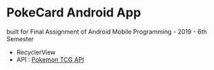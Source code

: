 # PokeCard Android App

built for Final Assignment of Android Mobile Programming - 2019 - 6th Semester

- RecyclerView
- API : [Pokemon TCG API](https://pokemontcg.io/)